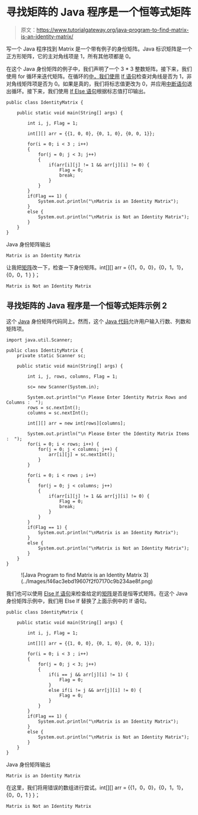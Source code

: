 # 寻找矩阵的 Java 程序是一个恒等式矩阵

> 原文：<https://www.tutorialgateway.org/java-program-to-find-matrix-is-an-identity-matrix/>

写一个 Java 程序找到 Matrix 是一个带有例子的身份矩阵。Java 标识矩阵是一个正方形矩阵，它的主对角线项是 1，所有其他项都是 0。

在这个 Java 身份矩阵的例子中，我们声明了一个 3 * 3 整数矩阵。接下来，我们使用 for 循环来迭代矩阵。在循环的[中，我们使用](https://www.tutorialgateway.org/java-for-loop/) [If 语句](https://www.tutorialgateway.org/java-if-statement/)检查对角线是否为 1，非对角线矩阵项是否为 0。如果是真的，我们将标志值更改为 0，并应用[中断语句](https://www.tutorialgateway.org/java-break-statement/)退出循环。接下来，我们使用 [If Else 语句](https://www.tutorialgateway.org/java-if-else-statement/)根据标志值打印输出。

```
public class IdentityMatrix {

	public static void main(String[] args) {

		int i, j, Flag = 1;

		int[][] arr = {{1, 0, 0}, {0, 1, 0}, {0, 0, 1}};

		for(i = 0; i < 3 ; i++)
		{
			for(j = 0; j < 3; j++)
			{
				if(arr[i][j] != 1 && arr[j][i] != 0) {
					Flag = 0;
					break;
				}
			}
		}
		if(Flag == 1) {
			System.out.println("\nMatrix is an Identity Matrix");
		}
		else {
			System.out.println("\nMatrix is Not an Identity Matrix");
		}
	}
}
```

Java 身份矩阵输出

```
Matrix is an Identity Matrix
```

让我把[矩阵](https://www.tutorialgateway.org/two-dimensional-array-in-java/)改一下，检查一下身份矩阵。int[][] arr = {{1，0，0}，{0，1，1}，{0，0，1 } }；

```
Matrix is Not an Identity Matrix
```

## 寻找矩阵的 Java 程序是一个恒等式矩阵示例 2

这个 [Java](https://www.tutorialgateway.org/java-tutorial/) 身份矩阵代码同上。然而，这个 [Java 代码](https://www.tutorialgateway.org/learn-java-programs/)允许用户输入行数、列数和矩阵项。

```
import java.util.Scanner;

public class IdentityMatrix {
	private static Scanner sc;

	public static void main(String[] args) {

		int i, j, rows, columns, Flag = 1;

		sc= new Scanner(System.in);

		System.out.println("\n Please Enter Identity Matrix Rows and Columns :  ");
		rows = sc.nextInt();
		columns = sc.nextInt();

		int[][] arr = new int[rows][columns];

		System.out.println("\n Please Enter the Identity Matrix Items :  ");
		for(i = 0; i < rows; i++) {
			for(j = 0; j < columns; j++) {
				arr[i][j] = sc.nextInt();
			}		
		}

		for(i = 0; i < rows ; i++)
		{
			for(j = 0; j < columns; j++)
			{
				if(arr[i][j] != 1 && arr[j][i] != 0) {
					Flag = 0;
					break;
				}
			}
		}
		if(Flag == 1) {
			System.out.println("\nMatrix is an Identity Matrix");
		}
		else {
			System.out.println("\nMatrix is Not an Identity Matrix");
		}
	}
}
```

<figure class="wp-block-image size-large">![Java Program to find Matrix is an Identity Matrix 3](../Images/f46ac3ebd19607f2f07170c9b234ae8f.png)</figure>

我们也可以使用 [Else If 语句](https://www.tutorialgateway.org/java-else-if-statement/)来检查给定的[矩阵](https://www.tutorialgateway.org/two-dimensional-array-in-java/)是否是恒等式矩阵。在这个 Java 身份矩阵示例中，我们用 Else If 替换了上面示例中的 If 语句。

```
public class IdentityMatrix {

	public static void main(String[] args) {

		int i, j, Flag = 1;

		int[][] arr = {{1, 0, 0}, {0, 1, 0}, {0, 0, 1}};

		for(i = 0; i < 3 ; i++)
		{
			for(j = 0; j < 3; j++)
			{
				if(i == j && arr[j][i] != 1) {
					Flag = 0;
				}
				else if(i != j && arr[j][i] != 0) {
					Flag = 0;
				}
			}
		}
		if(Flag == 1) {
			System.out.println("\nMatrix is an Identity Matrix");
		}
		else {
			System.out.println("\nMatrix is Not an Identity Matrix");
		}
	}
}
```

Java 身份矩阵输出

```
Matrix is an Identity Matrix
```

在这里，我们将用错误的数组进行尝试。int[][] arr = {{1，0，0}，{0，1，1}，{0，0，1 } }；

```
Matrix is Not an Identity Matrix
```